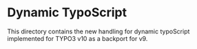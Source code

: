 # Dynamic TypoScript
This directory contains the new handling for dynamic typoScript implemented for TYPO3 v10 as a backport for v9.
